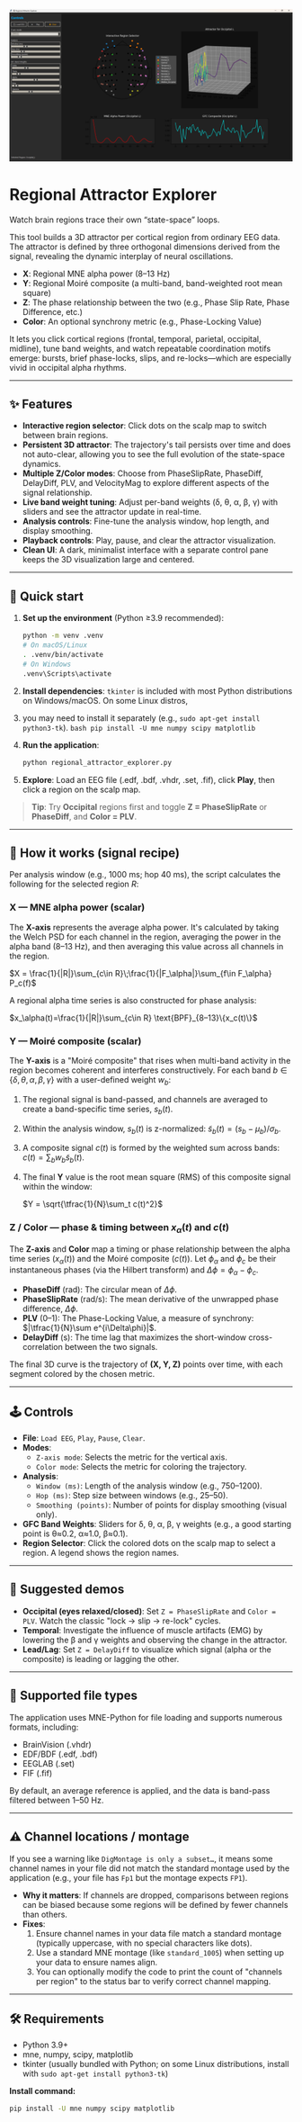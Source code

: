![Regional Attractor Explorer](image.png)

# Regional Attractor Explorer

Watch brain regions trace their own “state-space” loops.

This tool builds a 3D attractor per cortical region from ordinary EEG data. The attractor is defined by three orthogonal dimensions 
derived from the signal, revealing the dynamic interplay of neural oscillations.

-   **X**: Regional MNE alpha power (8–13 Hz)
-   **Y**: Regional Moiré composite (a multi-band, band-weighted root mean square)
-   **Z**: The phase relationship between the two (e.g., Phase Slip Rate, Phase Difference, etc.)
-   **Color**: An optional synchrony metric (e.g., Phase-Locking Value)

It lets you click cortical regions (frontal, temporal, parietal, occipital, midline), tune band weights, and watch repeatable coordination
motifs emerge: bursts, brief phase-locks, slips, and re-locks—which are especially vivid in occipital alpha rhythms.

---

## ✨ Features

-   **Interactive region selector**: Click dots on the scalp map to switch between brain regions.
-   **Persistent 3D attractor**: The trajectory's tail persists over time and does not auto-clear, allowing you to see the full evolution of the state-space dynamics.
-   **Multiple Z/Color modes**: Choose from PhaseSlipRate, PhaseDiff, DelayDiff, PLV, and VelocityMag to explore different aspects of the signal relationship.
-   **Live band weight tuning**: Adjust per-band weights (δ, θ, α, β, γ) with sliders and see the attractor update in real-time.
-   **Analysis controls**: Fine-tune the analysis window, hop length, and display smoothing.
-   **Playback controls**: Play, pause, and clear the attractor visualization.
-   **Clean UI**: A dark, minimalist interface with a separate control pane keeps the 3D visualization large and centered.

---

## 🚀 Quick start

1.  **Set up the environment** (Python ≥3.9 recommended):
    ```bash
    python -m venv .venv
    # On macOS/Linux
    . .venv/bin/activate
    # On Windows
    .venv\Scripts\activate
    ```

2.  **Install dependencies**: `tkinter` is included with most Python distributions on Windows/macOS. On some Linux distros,
3.   you may need to install it separately (e.g., `sudo apt-get install python3-tk`).
    ```bash
    pip install -U mne numpy scipy matplotlib
    ```

4.  **Run the application**:
    ```bash
    python regional_attractor_explorer.py
    ```

5.  **Explore**: Load an EEG file (.edf, .bdf, .vhdr, .set, .fif), click **Play**, then click a region on the scalp map.

> **Tip**: Try **Occipital** regions first and toggle **Z = PhaseSlipRate** or **PhaseDiff**, and **Color = PLV**.

---

## 🧠 How it works (signal recipe)

Per analysis window (e.g., 1000 ms; hop 40 ms), the script calculates the following for the selected region *R*:

### X — MNE alpha power (scalar)

The **X-axis** represents the average alpha power. It's calculated by taking the Welch PSD for each channel in the region,
averaging the power in the alpha band (8–13 Hz), and then averaging this value across all channels in the region.

$X = \frac{1}{|R|}\sum_{c\in R}\;\frac{1}{|F_\alpha|}\sum_{f\in F_\alpha} P_c(f)$

A regional alpha time series is also constructed for phase analysis:

$x_\alpha(t)=\frac{1}{|R|}\sum_{c\in R} \text{BPF}_{8–13}\{x_c(t)\}$

### Y — Moiré composite (scalar)

The **Y-axis** is a "Moiré composite" that rises when multi-band activity in the region becomes coherent and interferes constructively.
For each band $b\in\{\delta,\theta,\alpha,\beta,\gamma\}$ with a user-defined weight $w_b$:

1.  The regional signal is band-passed, and channels are averaged to create a band-specific time series, $s_b(t)$.
2.  Within the analysis window, $s_b(t)$ is z-normalized: $\tilde{s}_b(t)=(s_b-\mu_b)/\sigma_b$.
3.  A composite signal $c(t)$ is formed by the weighted sum across bands: $c(t)=\sum_b w_b \tilde{s}_b(t)$.
4.  The final **Y** value is the root mean square (RMS) of this composite signal within the window:

    $Y = \sqrt{\tfrac{1}{N}\sum_t c(t)^2}$

### Z / Color — phase & timing between $x_\alpha(t)$ and $c(t)$

The **Z-axis** and **Color** map a timing or phase relationship between the alpha time series ($x_\alpha(t)$) and the Moiré composite ($c(t)$).
Let $\phi_\alpha$ and $\phi_c$ be their instantaneous phases (via the Hilbert transform) and $\Delta\phi = \phi_\alpha - \phi_c$.

-   **PhaseDiff** (rad): The circular mean of $\Delta\phi$.
-   **PhaseSlipRate** (rad/s): The mean derivative of the unwrapped phase difference, $\Delta\phi$.
-   **PLV** (0–1): The Phase-Locking Value, a measure of synchrony: $|\tfrac{1}{N}\sum e^{i\Delta\phi}|$.
-   **DelayDiff** (s): The time lag that maximizes the short-window cross-correlation between the two signals.

The final 3D curve is the trajectory of **(X, Y, Z)** points over time, with each segment colored by the chosen metric.

---

## 🕹️ Controls

-   **File**: `Load EEG`, `Play`, `Pause`, `Clear`.
-   **Modes**:
    -   `Z-axis mode`: Selects the metric for the vertical axis.
    -   `Color mode`: Selects the metric for coloring the trajectory.
-   **Analysis**:
    -   `Window (ms)`: Length of the analysis window (e.g., 750–1200).
    -   `Hop (ms)`: Step size between windows (e.g., 25–50).
    -   `Smoothing (points)`: Number of points for display smoothing (visual only).
-   **GFC Band Weights**: Sliders for δ, θ, α, β, γ weights (e.g., a good starting point is θ≈0.2, α≈1.0, β≈0.1).
-   **Region Selector**: Click the colored dots on the scalp map to select a region. A legend shows the region names.

---

## 🧪 Suggested demos

-   **Occipital (eyes relaxed/closed)**: Set `Z = PhaseSlipRate` and `Color = PLV`. Watch the classic "lock → slip → re-lock" cycles.
-   **Temporal**: Investigate the influence of muscle artifacts (EMG) by lowering the β and γ weights and observing the change in the attractor.
-   **Lead/Lag**: Set `Z = DelayDiff` to visualize which signal (alpha or the composite) is leading or lagging the other.

---

## 📂 Supported file types

The application uses MNE-Python for file loading and supports numerous formats, including:

-   BrainVision (.vhdr)
-   EDF/BDF (.edf, .bdf)
-   EEGLAB (.set)
-   FIF (.fif)

By default, an average reference is applied, and the data is band-pass filtered between 1–50 Hz.

---

## ⚠️ Channel locations / montage

If you see a warning like `DigMontage is only a subset…`, it means some channel names in your file did not match the standard montage used by the application (e.g., your file has `Fp1` but the montage expects `FP1`).

-   **Why it matters**: If channels are dropped, comparisons between regions can be biased because some regions will be defined by fewer channels than others.
-   **Fixes**:
    1.  Ensure channel names in your data file match a standard montage (typically uppercase, with no special characters like dots).
    2.  Use a standard MNE montage (like `standard_1005`) when setting up your data to ensure names align.
    3.  You can optionally modify the code to print the count of "channels per region" to the status bar to verify correct channel mapping.

---

## 🛠️ Requirements

-   Python 3.9+
-   mne, numpy, scipy, matplotlib
-   tkinter (usually bundled with Python; on some Linux distributions, install with `sudo apt-get install python3-tk`)

**Install command:**
```bash
pip install -U mne numpy scipy matplotlib
